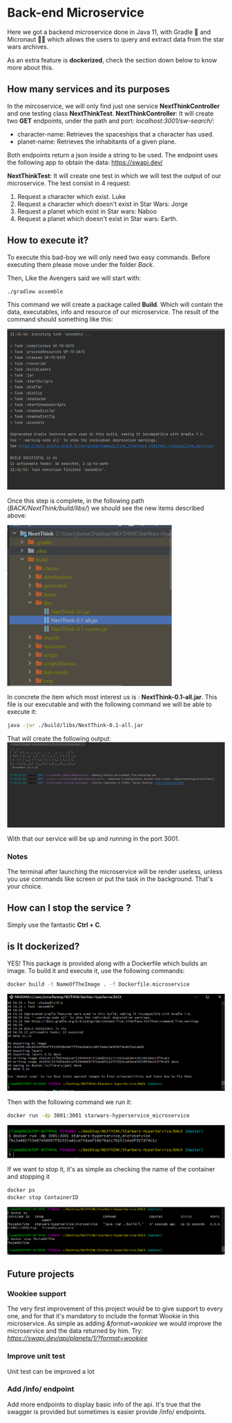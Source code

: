 # Back-end Microservice

Here we got a backend microservice done in Java 11​, with Gradle :elephant: and Micronaut :telescope::milky_way: which allows the users to query and extract data from the star wars archives. 

As an extra feature is **dockerized**, check the section down below to know more about this.

## How many services and its purposes

In the mircoservice, we will only find just one service **NextThinkController** and one testing class **NextThinkTest**.
**NextThinkController**: It will create two **GET** endpoints, under the path and port: *localhost:3001/sw-search/*:

* character-name: Retrieves the spaceships that a character has used.
* planet-name: Retrieves the inhabitants of a given plane. 

Both endpoints return a json inside a string to be used. The endpoint uses the following app to obtain the data: https://swapi.dev/

**NextThinkTest**: It will create one test in which we will test the output of our microservice. The test consist in 4 request:

1. Request a character which exist. Luke
2. Request a character which doesn't exist in Star Wars: Jorge
3. Request a planet which exist in Star wars: Naboo
4. Request a planet which doesn't exist in Star wars: Earth.

## How to execute it?

To execute this bad-boy we will only need two easy commands. Before executing them please move under the folder *Back*.

Then, Like the Avengers said we will start with: ​​

```bash
./gradlew assemble
```

This command we will create a package called **Build**. Which will contain the data, executables, info and resource of our microservice. The result of the command should something like this:

![res1](./images/res1.png)

Once this step is complete, in the following path (*BACK/NextThink/build/libs/*)  we should see the new items described above:

![res2](./images/res2.png)

In concrete the item which most interest us is : **NextThink-0.1-all.jar**. This file is our executable and with the following command we will be able to execute it:

```bash
java -jar ./build/libs/NextThink-0.1-all.jar
```

That will create the following output:
![res3](./images/res3.png)

With that our service will be up and running in the port 3001. 

### Notes

The terminal after launching the microservice will be render useless, unless you use commands like screen or put the task in the background. That's your choice.

## How can  I stop the service ?

Simply use the fantastic **Ctrl + C**.

## is It dockerized?

YES! This package is provided along with a Dockerfile which builds an image. To build it and execute it, use the following commands:

```bash
docker build -t NameOfTheImage . -f Dockerfile.microservice
```

![res6](./images/res6.png)

Then with the following command we run it:

```bash
docker run -dp 3001:3001 starwars-hyperservice_microservice
```

![res4](./images/res4.png)

If we want to stop it, it's as simple as checking the name of the container and stopping it

```bash
docker ps
docker stop ContainerID
```

![res5](./images/res5.png)

## Future projects

### Wookiee support

The very first improvement of this project would be to give support to every one, and for that it's mandatory to include the format Wookie in this microservice. As simple as adding *&format=wookiee* we would improve the microservice and the data returned by him.
Try: *https://swapi.dev/api/planets/1/?format=wookiee*

### Improve unit test

Unit test can be improved a lot

### Add /info/ endpoint

Add more endpoints to display basic info of the api. It's true that the swagger is provided but sometimes is easier provide /info/ endpoints.